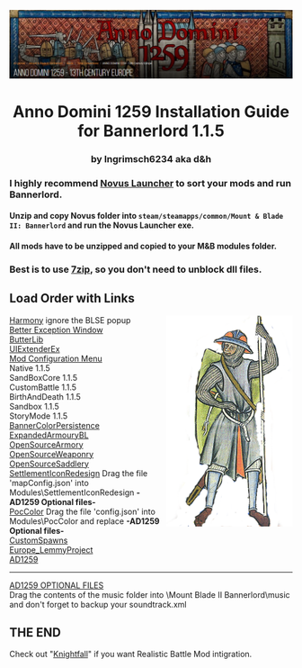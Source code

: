 ![](https://github.com/Knightfall-dh/AD1259BL1.1.5/blob/main/png/1259.png?raw=true)
# <h1 align="center" id="heading">Anno Domini 1259 Installation Guide for Bannerlord 1.1.5</h1>
#### <h3 align="center" id="heading"> by Ingrimsch6234 aka d&h</h3>
### I highly recommend [Novus Launcher](https://www.nexusmods.com/mountandblade2bannerlord/mods/4924?tab=files&file_id=32559) to sort your mods and run Bannerlord.   
#### Unzip and copy Novus folder into `steam/steamapps/common/Mount & Blade II: Bannerlord` and run the Novus Launcher exe.    

#### All mods have to be unzipped and copied to your M&B modules folder. 
### Best is to use [7zip](https://7-zip.org/a/7z2301-x64.exe), so you don't need to unblock dll files.

## Load Order with Links  
<img align="right" width="225" height="375" src="https://github.com/Knightfall-dh/Knightfall1.1.3/blob/main/images/spearguy.png?raw=true"> 



[Harmony](https://www.nexusmods.com/mountandblade2bannerlord/mods/2006?tab=files&file_id=35965) ignore the BLSE popup  
[Better Exception Window](https://www.nexusmods.com/mountandblade2bannerlord/mods/404?tab=files&file_id=33394)   
[ButterLib](https://www.nexusmods.com/mountandblade2bannerlord/mods/2018?tab=files&file_id=36667)   
[UIExtenderEx](https://www.nexusmods.com/mountandblade2bannerlord/mods/2102?tab=files&file_id=34201)  
[Mod Configuration Menu](https://www.nexusmods.com/mountandblade2bannerlord/mods/612?tab=files&file_id=36733)  
Native 1.1.5  
SandBoxCore 1.1.5  
CustomBattle 1.1.5  
BirthAndDeath 1.1.5  
Sandbox 1.1.5  
StoryMode 1.1.5  
[BannerColorPersistence](https://www.nexusmods.com/mountandblade2bannerlord/mods/2637?tab=files&file_id=33822)  
[ExpandedArmouryBL](https://www.nexusmods.com/mountandblade2bannerlord/mods/5317?tab=files&file_id=34273)  
[OpenSourceArmory](https://www.nexusmods.com/mountandblade2bannerlord/mods/2829?tab=files&file_id=36825)  
[OpenSourceWeaponry](https://www.nexusmods.com/mountandblade2bannerlord/mods/2829?tab=files&file_id=36829)  
[OpenSourceSaddlery](https://www.nexusmods.com/mountandblade2bannerlord/mods/2829?tab=files&file_id=36826)  
[SettlementIconRedesign](https://www.nexusmods.com/mountandblade2bannerlord/mods/2717?tab=files&file_id=33451) Drag the file 'mapConfig.json' into Modules\SettlementIconRedesign **-AD1259 Optional files-**   
[PocColor](https://www.nexusmods.com/mountandblade2bannerlord/mods/792?tab=files&file_id=36123) Drag the file 'config.json' into Modules\PocColor and replace **-AD1259 Optional files-**      
[CustomSpawns](https://www.nexusmods.com/mountandblade2bannerlord/mods/411?tab=files&file_id=34612)  
[Europe_LemmyProject](https://www.nexusmods.com/mountandblade2bannerlord/mods/3758?tab=files&file_id=34383)  
[AD1259](https://www.nexusmods.com/mountandblade2bannerlord/mods/4885?tab=files&file_id=34986)
***************************************************************************************************   
[AD1259 OPTIONAL FILES](https://www.nexusmods.com/mountandblade2bannerlord/mods/4885?tab=files&file_id=34834)   
Drag the contents of the music folder into \Mount Blade II Bannerlord\music and don't forget to backup your soundtrack.xml  

## THE END

Check out "[Knightfall](https://www.nexusmods.com/mountandblade2bannerlord/mods/5451)" if you want Realistic Battle Mod intigration.
